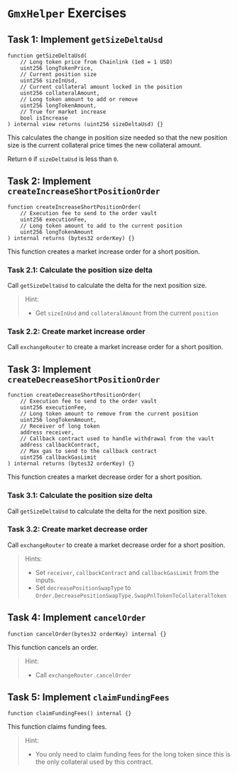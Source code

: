 # `GmxHelper` Exercises

## Task 1: Implement `getSizeDeltaUsd`

```solidity
function getSizeDeltaUsd(
    // Long token price from Chainlink (1e8 = 1 USD)
    uint256 longTokenPrice,
    // Current position size
    uint256 sizeInUsd,
    // Current collateral amount locked in the position
    uint256 collateralAmount,
    // Long token amount to add or remove
    uint256 longTokenAmount,
    // True for market increase
    bool isIncrease
) internal view returns (uint256 sizeDeltaUsd) {}
```

This calculates the change in position size needed so that the new position size is the current collateral price times the new collateral amount.

Return `0` if `sizeDeltaUsd` is less than `0`.

## Task 2: Implement `createIncreaseShortPositionOrder`

```solidity
function createIncreaseShortPositionOrder(
    // Execution fee to send to the order vault
    uint256 executionFee,
    // Long token amount to add to the current position
    uint256 longTokenAmount
) internal returns (bytes32 orderKey) {}
```

This function creates a market increase order for a short position.

### Task 2.1: Calculate the position size delta

Call `getSizeDeltaUsd` to calculate the delta for the next position size.

> Hint:
>
> - Get `sizeInUsd` and `collateralAmount` from the current `position`

### Task 2.2: Create market increase order

Call `exchangeRouter` to create a market increase order for a short position.

## Task 3: Implement `createDecreaseShortPositionOrder`

```solidity
function createDecreaseShortPositionOrder(
    // Execution fee to send to the order vault
    uint256 executionFee,
    // Long token amount to remove from the current position
    uint256 longTokenAmount,
    // Receiver of long token
    address receiver,
    // Callback contract used to handle withdrawal from the vault
    address callbackContract,
    // Max gas to send to the callback contract
    uint256 callbackGasLimit
) internal returns (bytes32 orderKey) {}
```

This function creates a market decrease order for a short position.

### Task 3.1: Calculate the position size delta

Call `getSizeDeltaUsd` to calculate the delta for the next position size.

### Task 3.2: Create market decrease order

Call `exchangeRouter` to create a market decrease order for a short position.

> Hints:
>
> - Set `receiver`, `callbackContract` and `callbackGasLimit` from the inputs.
> - Set `decreasePositionSwapType` to `Order.DecreasePositionSwapType.SwapPnlTokenToCollateralToken`

## Task 4: Implement `cancelOrder`

```solidity
function cancelOrder(bytes32 orderKey) internal {}
```

This function cancels an order.

> Hint:
>
> - Call `exchangeRouter.cancelOrder`

## Task 5: Implement `claimFundingFees`

```solidity
function claimFundingFees() internal {}
```

This function claims funding fees.

> Hint:
>
> - You only need to claim funding fees for the long token since this is the only collateral used by this contract.
